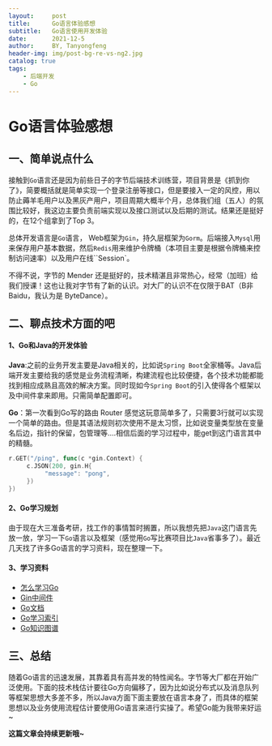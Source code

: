 ```yaml
---
layout:     post
title:      Go语言体验感想
subtitle:   Go语言使用开发体验
date:       2021-12-5
author:     BY, Tanyongfeng 
header-img: img/post-bg-re-vs-ng2.jpg
catalog: true
tags:
    - 后端开发
    - Go
---
```

# Go语言体验感想

## 一、简单说点什么

接触到`Go`语言还是因为前些日子的字节后端技术训练营，项目背景是《抓到你了》，简要概括就是简单实现一个登录注册等接口，但是要接入一定的风控，用以防止薅羊毛用户以及黑灰产用户，项目周期大概半个月，总体我们组（五人）的氛围比较好，我这边主要负责前端实现以及接口测试以及后期的测试。结果还是挺好的，在12个组拿到了Top 3。

总体开发语言是`Go`语言， Web框架为`Gin`，持久层框架为`Gorm`。后端接入`Mysql`用来保存用户基本数据，然后`Redis`用来维护令牌桶（本项目主要是根据令牌桶来控制访问速率）以及用户在线``Session`。

不得不说，字节的 Mender 还是挺好的，技术精湛且非常热心，经常（加班）给我们授课！这也让我对字节有了新的认识。对大厂的认识不在仅限于BAT（B非Baidu，我认为是 ByteDance）。

## 二、聊点技术方面的吧

#### 1、Go和Java的开发体验

**Java**:之前的业务开发主要是Java相关的，比如说`Spring Boot`全家桶等。Java后端开发主要给我的感觉是业务流程清晰，构建流程也比较便捷，各个技术功能都能找到相应成熟且高效的解决方案。同时现如今`Spring Boot`的引入使得各个框架以及中间件拿来即用。只需简单配置即可。

**Go**：第一次看到Go写的路由 Router 感觉这玩意简单多了，只需要3行就可以实现一个简单的路由。但是其语法规则初次使用不是太习惯，比如说变量类型放在变量名后边，指针的保留，包管理等….相信后面的学习过程中，能get到这门语言其中的精髓。

```go
r.GET("/ping", func(c *gin.Context) {
     c.JSON(200, gin.H{
          "message": "pong",
     })
})
```

#### 2、Go学习规划

由于现在大三准备考研，找工作的事情暂时搁置，所以我想先把`Java`这门语言先放一放，学习一下`Go`语言以及框架（感觉用`Go`写比赛项目比`Java`省事多了）。最近几天找了许多Go语言的学习资料，现在整理一下。

#### 3、学习资料

- [怎么学习Go](https://www.zhihu.com/question/23486344)
- [Gin中间件](https://www.flysnow.org/2020/06/28/golang-gin-middleware.html)
- [Go文档](https://www.topgoer.com/)
- [Go学习索引](https://github.com/unknwon/go-study-index)
- [Go知识图谱](https://www.processon.com/view/link/5a9ba4c8e4b0a9d22eb3bdf0)

## 三、总结

随着Go语言的迅速发展，其靠着具有高并发的特性闻名。字节等大厂都在开始广泛使用。下面的技术栈估计要往Go方向偏移了，因为比如说分布式以及消息队列等框架思想大多差不多，所以Java方面下面主要放在语言本身了，而具体的框架思想以及业务使用流程估计要使用Go语言来进行实操了。希望Go能为我带来好运~



**这篇文章会持续更新哦~**
